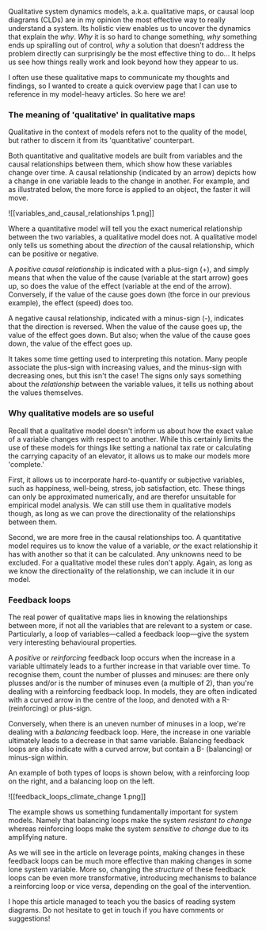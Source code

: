 Qualitative system dynamics models, a.k.a. qualitative maps, or causal loop diagrams (CLDs) are in my opinion the most effective way to really understand a system. Its holistic view enables us to uncover the dynamics that explain the *why*. *Why* it is so hard to change something, *why* something ends up spiralling out of control, *why* a solution that doesn't address the problem directly can surprisingly be the most effective thing to do... It helps us see how things really work and look beyond how they appear to us.

I often use these qualitative maps to communicate my thoughts and findings, so I wanted to create a quick overview page that I can use to reference in my model-heavy articles. So here we are!
### The meaning of 'qualitative' in qualitative maps
Qualitative in the context of models refers not to the quality of the model, but rather to discern it from its 'quantitative' counterpart.

Both quantitative and qualitative models are built from variables and the causal relationships between them, which show how these variables change over time. A causal relationship (indicated by an arrow) depicts how a change in one variable leads to the change in another. For example, and as illustrated below, the more force is applied to an object, the faster it will move.

![[variables_and_causal_relationships 1.png]]

Where a quantitative model will tell you the exact numerical relationship between the two variables, a qualitative model does not. A qualitative model only tells us something about the *direction* of the causal relationship, which can be positive or negative.

A *positive causal relationship* is indicated with a plus-sign (+), and simply means that when the value of the cause (variable at the start arrow) goes up, so does the value of the effect (variable at the end of the arrow). Conversely, if the value of the cause goes down (the force in our previous example), the effect (speed) does too.

A negative causal relationship, indicated with a minus-sign (-), indicates that the direction is reversed. When the value of the cause goes up, the value of the effect goes down. But also; when the value of the cause goes down, the value of the effect goes up.

It takes some time getting used to interpreting this notation. Many people associate the plus-sign with increasing values, and the minus-sign with decreasing ones, but this isn't the case! The signs only says something about the *relationship* between the variable values, it tells us nothing about the values themselves. 

### Why qualitative models are so useful
Recall that a qualitative model doesn't inform us about how the exact value of a variable changes with respect to another. While this certainly limits the use of these models for things like setting a national tax rate or calculating the carrying capacity of an elevator, it allows us to make our models more 'complete.'

First, it allows us to incorporate hard-to-quantify or subjective variables, such as happiness, well-being, stress, job satisfaction, etc. These things can only be approximated numerically, and are therefor unsuitable for empirical model analysis. We can still use them in qualitative models though, as long as we can prove the directionality of the relationships between them. 

Second, we are more free in the causal relationships too. A quantitative model requires us to know the value of a variable, *or* the exact relationship it has with another so that it can be calculated. Any unknowns need to be excluded. For a qualitative model these rules don't apply. Again, as long as we know the directionality of the relationship, we can include it in our model.

### Feedback loops
The real power of qualitative maps lies in knowing the relationships between more, if not all the variables that are relevant to a system or case. Particularly, a loop of variables—called a feedback loop—give the system very interesting behavioural properties.

A *positive* or *reinforcing* feedback loop occurs when the increase in a variable ultimately leads to a further increase in that variable over time. To recognise them, count the number of plusses and minuses: are there only plusses and/or is the number of minuses even (a multiple of 2), than you're dealing with a reinforcing feedback loop. In models, they are often indicated with a curved arrow in the centre of the loop, and denoted with a R- (reinforcing) or plus-sign.

Conversely, when there is an uneven number of minuses in a loop, we're dealing with a *balancing* feedback loop. Here, the increase in one variable ultimately leads to a decrease in that same variable. Balancing feedback loops are also indicate with a curved arrow, but contain a B- (balancing) or minus-sign within.

An example of both types of loops is shown below, with a reinforcing loop on the right, and a balancing loop on the left.

![[feedback_loops_climate_change 1.png]]

The example shows us something fundamentally important for system models. Namely that balancing loops make the system *resistant to change* whereas reinforcing loops make the system *sensitive to change* due to its amplifying nature.

As we will see in the article on leverage points, making changes in these feedback loops can be much more effective than making changes in some lone system variable. More so, changing the *structure* of these feedback loops can be even more transformative, introducing mechanisms to balance a reinforcing loop or vice versa, depending on the goal of the intervention.


I hope this article managed to teach you the basics of reading system diagrams. Do not hesitate to get in touch if you have comments or suggestions!